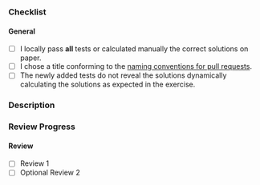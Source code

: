 <!-- Thanks for contributing to Artemis! Before you submit your pull request, please make sure to check the following boxes by putting an x in the [ ] (don't: [x ], [ x], do: [x]) -->
<!-- If your pull request is not ready for review yet, create a draft pull request! -->

### Checklist
#### General
<!-- You only need to choose one of the first two check items: Generally, test on the test servers. -->
<!-- If it's only a small change, testing it locally is acceptable and you may remove the first checkmark. If you are unsure, please test on the test servers. -->
- [ ] I locally pass **all** tests or calculated manually the correct solutions on paper.
- [ ] I chose a title conforming to the [naming conventions for pull requests](https://github.com/JohannesStoehr/gad23-tests/blob/main/CONTRIBUTING.md).
- [ ] The newly added tests do not reveal the solutions dynamically calculating the solutions as expected in the exercise.

### Description
<!-- Describe your changes shortly -->

### Review Progress
<!-- Each Pull Request should be reviewed by at least one other student. -->
<!-- The code and the functionality (= running the tests locally) need to be reviewed -->
<!-- The reviewer or author check the following boxes. -->

#### Review
- [ ] Review 1
- [ ] Optional Review 2